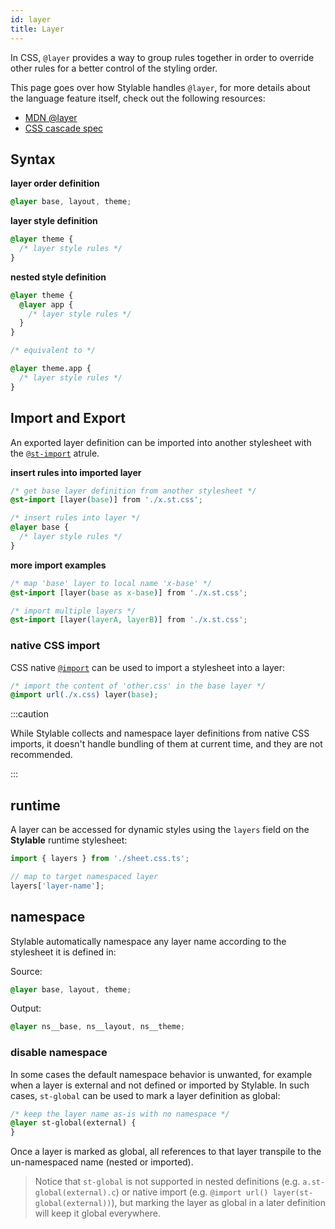 ```yaml
---
id: layer
title: Layer
---
```


In CSS, `@layer` provides a way to group rules together in order to override other rules for a better control of the styling order.

This page goes over how Stylable handles `@layer`, for more details about the language feature itself, check out the following resources:

- [MDN @layer](https://developer.mozilla.org/en-US/docs/Web/CSS/@layer)
- [CSS cascade spec](https://drafts.csswg.org/css-cascade-5/#layering)

## Syntax

**layer order definition**

```css
@layer base, layout, theme;
```

**layer style definition**

```css
@layer theme {
  /* layer style rules */
}
```

**nested style definition**

```css
@layer theme {
  @layer app {
    /* layer style rules */
  }
}

/* equivalent to */

@layer theme.app {
  /* layer style rules */
}
```

## Import and Export

An exported layer definition can be imported into another stylesheet with the [`@st-import`](./imports.md) atrule.

**insert rules into imported layer**

```css
/* get base layer definition from another stylesheet */
@st-import [layer(base)] from './x.st.css';

/* insert rules into layer */
@layer base {
  /* layer style rules */
}
```

**more import examples**

```css
/* map 'base' layer to local name 'x-base' */
@st-import [layer(base as x-base)] from './x.st.css';

/* import multiple layers */
@st-import [layer(layerA, layerB)] from './x.st.css';
```

### native CSS import

CSS native [`@import`](https://developer.mozilla.org/en-US/docs/Web/CSS/@import) can be used to import a stylesheet into a layer:

```css
/* import the content of 'other.css' in the base layer */
@import url(./x.css) layer(base);
```

:::caution

While Stylable collects and namespace layer definitions from native CSS imports, it doesn't handle bundling of them at current time, and they are not recommended.

:::

## runtime

A layer can be accessed for dynamic styles using the `layers` field on the **Stylable** runtime stylesheet:

```js
import { layers } from './sheet.css.ts';

// map to target namespaced layer
layers['layer-name'];
```

## namespace

Stylable automatically namespace any layer name according to the stylesheet it is defined in:

Source:

```css
@layer base, layout, theme;
```

Output:

```css
@layer ns__base, ns__layout, ns__theme;
```

### disable namespace

In some cases the default namespace behavior is unwanted, for example when a layer is external and not defined or imported by Stylable. In such cases, `st-global` can be used to mark a layer definition as global:

```css
/* keep the layer name as-is with no namespace */
@layer st-global(external) {
}
```

Once a layer is marked as global, all references to that layer transpile to the un-namespaced name (nested or imported).

> Notice that `st-global` is not supported in nested definitions (e.g. `a.st-global(external).c`) or native import (e.g. `@import url() layer(st-global(external))`), but marking the layer as global in a later definition will keep it global everywhere.
